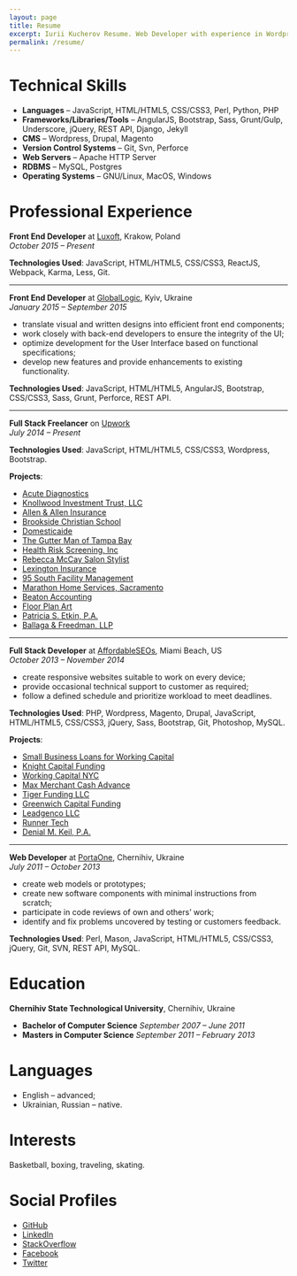 ```yaml
---
layout: page
title: Resume
excerpt: Iurii Kucherov Resume. Web Developer with experience in Wordpress, AngularJS and Bootstrap.
permalink: /resume/
---
```


# Technical Skills

+ **Languages** – JavaScript, HTML/HTML5, CSS/CSS3, Perl, Python, PHP
+ **Frameworks/Libraries/Tools** – AngularJS, Bootstrap, Sass, Grunt/Gulp, Underscore, jQuery, REST API, Django, Jekyll
+ **CMS** – Wordpress, Drupal, Magento
+ **Version Control Systems** – Git, Svn, Perforce
+ **Web Servers** – Apache HTTP Server
+ **RDBMS** – MySQL, Postgres
+ **Operating Systems** – GNU/Linux, MacOS, Windows

# Professional Experience

**Front End Developer** at <a href="http://www.luxoft.com/" target="_blank">Luxoft</a>, Krakow, Poland<br/>
_October 2015 – Present_

**Technologies Used**: JavaScript, HTML/HTML5, CSS/CSS3, ReactJS, Webpack, Karma, Less, Git.

----------

**Front End Developer** at <a href="http://www.globallogic.com/" target="_blank">GlobalLogic</a>, Kyiv, Ukraine<br/>
_January 2015 – September 2015_

+ translate visual and written designs into efficient front end components;
+ work closely with back-end developers to ensure the integrity of the UI;
+ optimize development for the User Interface based on functional specifications;
+ develop new features and provide enhancements to existing functionality.

**Technologies Used**: JavaScript, HTML/HTML5, AngularJS, Bootstrap, CSS/CSS3, Sass, Grunt, Perforce, REST API.

----------

**Full Stack Freelancer** on <a href="https://www.upwork.com/users/~01c8013e8487023dcf" target="_blank">Upwork</a><br/>
_July 2014 – Present_

**Technologies Used**: JavaScript, HTML/HTML5, CSS/CSS3, Wordpress, Bootstrap.

**Projects**:

+ <a href="http://acutediagnostics.com/" target="_blank">Acute Diagnostics</a>
+ <a href="http://trustknollwood.com/" target="_blank">Knollwood Investment Trust, LLC</a>
+ <a href="http://allen-allen.com" target="_blank">Allen & Allen Insurance</a>
+ <a href="http://brooksidechristian.com/" target="_blank">Brookside Christian School</a>
+ <a href="http://domesticaide.com/" target="_blank">Domesticaide</a>
+ <a href="http://gutter-man.com/" target="_blank">The Gutter Man of Tampa Bay</a>
+ <a href="http://hrstonline.com/" target="_blank">Health Risk Screening, Inc</a>
+ <a href="http://rebeccathestylist.com/" target="_blank">Rebecca McCay Salon Stylist</a>
+ <a href="http://pia-ins.com/" target="_blank">Lexington Insurance</a>
+ <a href="http://95southinc.com/" target="_blank">95 South Facility Management</a>
+ <a href="http://gomarathon.net/" target="_blank">Marathon Home Services, Sacramento</a>
+ <a href="http://beatonaccounting.com/" target="_blank">Beaton Accounting</a>
+ <a href="http://floorplanart.com/" target="_blank">Floor Plan Art</a>
+ <a href="http://psetkin.com/" target="_blank">Patricia S. Etkin, P.A.</a>
+ <a href="http://ballagafreedman.com/" target="_blank">Ballaga & Freedman, LLP</a>

----------

**Full Stack Developer** at <a href="http://affordableseos.com/" target="_blank">AffordableSEOs</a>, Miami Beach, US<br/>
_October 2013 – November 2014_

+ create responsive websites suitable to work on every device;
+ provide occasional technical support to customer as required;
+ follow a defined schedule and prioritize workload to meet deadlines.

**Technologies Used**: PHP, Wordpress, Magento, Drupal, JavaScript, HTML/HTML5, CSS/CSS3, jQuery, Sass, Bootstrap, Git, Photoshop, MySQL.

**Projects**:

+ <a href="http://www.ebusinessfunding.net/" target="_blank">Small Business Loans for Working Capital</a>
+ <a href="http://www.knightcapitalfunding.com/" target="_blank">Knight Capital Funding</a>
+ <a href="http://workingcapital.nyc/" target="_blank">Working Capital NYC</a>
+ <a href="http://maxmerchantcashadvance.com/" target="_blank">Max Merchant Cash Advance</a>
+ <a href="http://tigerfundingllc.com/" target="_blank">Tiger Funding LLC</a>
+ <a href="http://greenwichcapitalfunding.com/" target="_blank">Greenwich Capital Funding</a>
+ <a href="http://leadgencollc.com/" target="_blank">Leadgenco LLC</a>
+ <a href="http://runnertech.com/" target="_blank">Runner Tech</a>
+ <a href="http://keillaw.com/" target="_blank">Denial M. Keil, P.A.</a>

----------

**Web Developer** at <a href="https://portaone.com/" target="_blank">PortaOne</a>, Chernihiv, Ukraine<br/>
_July 2011 – October 2013_

+ create web models or prototypes;
+ create new software components with minimal instructions from scratch;
+ participate in code reviews of own and others’ work;
+ identify and fix problems uncovered by testing or customers feedback.

**Technologies Used**: Perl, Mason, JavaScript, HTML/HTML5, CSS/CSS3, jQuery, Git, SVN, REST API, MySQL.

# Education

**Chernihiv State Technological University**, Chernihiv, Ukraine

+ **Bachelor of Computer Science** _September 2007 – June 2011_
+ **Masters in Computer Science** _September 2011 – February 2013_

# Languages

+ English – advanced;
+ Ukrainian, Russian – native.

# Interests

Basketball, boxing, traveling, skating.

# Social Profiles
+ <a href="https://github.com/yuyokk" target="_blank">GitHub</a>
+ <a href="https://ua.linkedin.com/in/ikucherov" target="_blank">LinkedIn</a>
+ <a href="http://stackoverflow.com/users/1022726/yuyokk" target="_blank">StackOverflow</a>
+ <a href="https://www.facebook.com/ikucherov" target="_blank">Facebook</a>
+ <a href="https://twitter.com/" target="_blank">Twitter</a>
